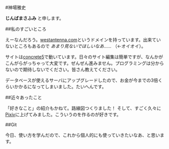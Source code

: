#神場雅史

**じんばまさふみ** と申します。

##私のすごいところ

えーなんだろう。[westantenna.com](http://westantenna.com)というドメインを持っています。出来ていないところもあるので *あまり見ないでほしいなあ……* （←オイオイ）。

サイトは[concrete5](http://concrete5-japan.org/)で動いています。日々のサイト編集は簡単ですが、なんかがこんがらがっちゃって大変です。ぜんぜん進みません。プログラミングは分からないので期待しないでください。皆さん教えてください。

データベースが使えるサーバにアップグレードしたので、お金が今までの3倍くらいかかるになってしまいました。たいへんです。

##近々あったこと

「好きなこと」の紹介もかねて。路線図つくりました！ そして、すごく久々に[Pixiv](http://pixiv.me/westantenna)に上げてみました。こういうのを作るのが好きです。

##Git

今日、使い方を学んだので、これから個人的にも使っていきたいなあ、と思います。